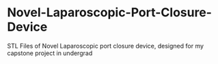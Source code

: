 # Novel-Laparoscopic-Port-Closure-Device
STL Files of Novel Laparoscopic port closure device, designed for my capstone project in undergrad
